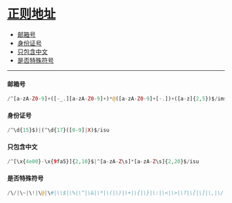 
# [正则地址](https://www.feiniaomy.com/post/245.html)


- [邮箱号](#邮箱号)
- [身份证号](#身份证号)
- [只包含中文](#只包含中文)
- [是否特殊符号](#是否特殊符号)

---

#### 邮箱号
```php
/^[a-zA-Z0-9]+([-_.][a-zA-Z0-9]+)*@([a-zA-Z0-9]+[-.])+([a-z]{2,5})$/ims
```
#### 身份证号
```php
/^\d{15}$)|(^\d{17}([0-9]|X)$/isu
```
#### 只包含中文
```php
/^[\x{4e00}-\x{9fa5}]{2,10}$|^[a-zA-Z\s]*[a-zA-Z\s]{2,20}$/isu
```
#### 是否特殊符号
```php
/\/|\~|\!|\@|\#|\\$|\%|\^|\&|\*|\(|\)|\+|\{|\}|\:|\<|\>|\?|\[|\]|\,|\/|\;|\\' | \`|\-|\=|\\\|\|/isu
```

